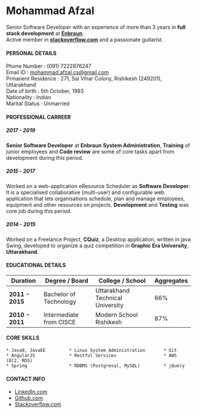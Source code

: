 # Mohammad Afzal 

Senior Software Developer with an experience of more than 3 years in **full stack development** at **[Enbraun](https://www.eresourcescheduler.com/about-us)**.    
Active member in **[stackoverflow.com](https://stackoverflow.com/users/3626698/afzalex)**  and a passionate guitarist.

#### PERSONAL DETAILS

Phone Number : (091) 7222876247    
Email ID : mohammad.afzal.cs@gmail.com    
Prmanent Residence : 271, Sai Vihar Colony, Rishikesh (249201), Uttarakhand    
Date of birth : 5th October, 1993    
Nationality : Indian    
Marital Status : Unmarried    

#### PROFESSIONAL CARREER
##### 2017 - 2019 
**Senior Software Developer** at **Enbraun**
**System Administration**, **Training** of junior employees and **Code review** are some of core tasks apart from development during this period.

##### 2015 - 2017 
Worked on a web-application eResource Scheduler as **Software Developer**. It is a specialised collaborative (multi-user) and configurable web application that lets organisations schedule, plan and manage employees, equipment and other resources on projects. **Development** and **Testing** was core job during this period.

##### 2014 - 2015
Worked on a Freelance Project, **CQuiz**, a Desktop application, written in java Swing, developed to organize a quiz competition in **Graphic Era University**, **Uttarakhand**. 

#### EDUCATIONAL DETAILS

| Duration | Degree / Board | College / School | Aggregates |
| --- | --- | --- | --- |
| **2011 - 2015** | Bachelor of Technology | Uttarakhand Technical University | 66% |
| **2010 - 2011** | Intermediate from CISCE | Modern School Rishikesh | 87% |

#### CORE SKILLS
    * Java8, JavaEE         * Linux System Administration       * Git
    * AngularJS             * Restful Services                  * AWS (EC2, RDS)
    * Spring                * RDBMS (Postgresql, MySQL)         * jQuery

#### CONTACT INFO
 - [LinkedIn.com](www.linkedin.com/in/afzalex)
 - [Github.com](https://github.com/afzalex)
 - [Stackoverflow.com](https://stackoverflow.com/users/3626698/afzalex)




